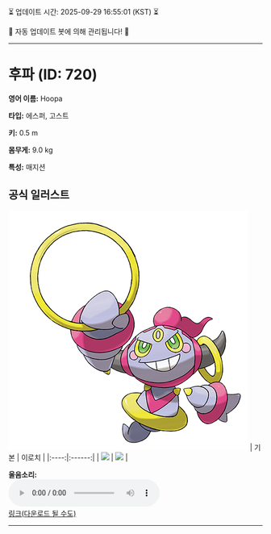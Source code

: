 
⏳ 업데이트 시간: 2025-09-29 16:55:01 (KST) ⏳

🤖 자동 업데이트 봇에 의해 관리됩니다! 🤖

---

# 후파 (ID: 720)
**영어 이름:** Hoopa

**타입:** 에스퍼, 고스트

**키:** 0.5 m

**몸무게:** 9.0 kg

**특성:** 매지션

## 공식 일러스트
![](https://raw.githubusercontent.com/PokeAPI/sprites/master/sprites/pokemon/other/official-artwork/720.png)
| 기본 | 이로치 |
|:----:|:------:|
| <img src="http://play.pokemonshowdown.com/sprites/ani/hoopa.gif" width="200"> | <img src="http://play.pokemonshowdown.com/sprites/ani-shiny/hoopa.gif" width="200"> |

**울음소리:**<br><audio controls src="https://raw.githubusercontent.com/PokeAPI/cries/main/cries/pokemon/latest/720.ogg"></audio><br> [링크(다운로드 될 수도)](https://raw.githubusercontent.com/PokeAPI/cries/main/cries/pokemon/latest/720.ogg)


---
